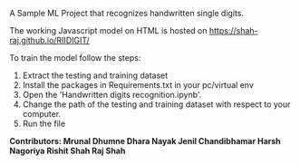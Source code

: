 A Sample ML Project that recognizes handwritten single digits.

The working Javascript model on HTML is hosted on https://shah-raj.github.io/RIIDIGIT/


To train the model follow the steps:
  1. Extract the testing and training dataset
  2. Install the packages in Requirements.txt in your pc/virtual env
  3. Open the 'Handwritten digits recognition.ipynb'.
  4. Change the path of the testing and training dataset with respect to your computer.
  5. Run the file

<b>Contributors:
  Mrunal Dhumne
  Dhara Nayak
  Jenil Chandibhamar
  Harsh Nagoriya
  Rishit Shah
  Raj Shah
